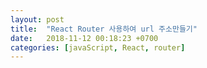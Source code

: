 ```yaml
---
layout: post
title:  "React Router 사용하여 url 주소만들기"
date:   2018-11-12 00:18:23 +0700
categories: [javaScript, React, router]
---
```

